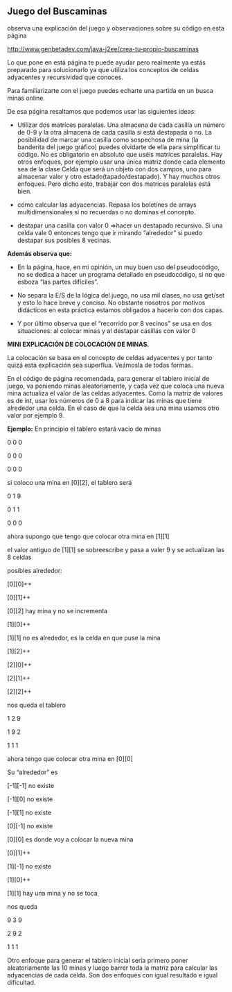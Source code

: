 
## Juego del Buscaminas
observa una explicación del juego y observaciones sobre su código en esta página 

<http://www.genbetadev.com/java-j2ee/crea-tu-propio-buscaminas>

Lo que pone en está página te puede ayudar pero realmente ya estás preparado para solucionarlo ya que utiliza los conceptos de celdas adyacentes y recursividad que conoces.

Para familiarizarte con el juego puedes echarte una partida en un busca minas online.

De esa página resaltamos que podemos usar las siguientes ideas:
- Utilizar dos matrices paralelas. Una almacena de cada casilla un número de 0-9 y la otra almacena de cada casilla si está destapada o no. La posibilidad de marcar una casilla como sospechosa de mina (la banderita del juego gráfico) puedes 
olvidarte de ella para simplificar tu código. No es obligatorio en absoluto que uséis matrices paralelas. Hay otros enfoques,
por ejemplo usar una única matriz donde cada elemento sea de la clase Celda que será un objeto con dos campos, uno para almacenar valor y otro estado(tapado/destapado). Y hay muchos otros enfoques. Pero dicho esto, trabajar con dos matrices paralelas está bien.

- cómo calcular las adyacencias.
Repasa los boletínes de arrays multidimensionales si no recuerdas o no dominas el concepto.

- destapar una casilla con valor 0 =>hacer un destapado recursivo. Si una celda vale 0 entonces tengo que ir mirando “alrededor” si puedo destapar sus posibles 8 vecinas.

**Además observa que:**

- En la página, hace, en mi opinión, un muy buen uso del pseudocódigo, no se dedica a hacer un programa detallado en pseudocódigo, si no que esboza “las partes difíciles”.

- No separa la E/S de la lógica del juego, no usa mil clases, no usa get/set y esto lo hace breve y conciso. No obstante nosotros por motivos didácticos en esta práctica estamos obligados a hacerlo con dos capas.
- Y por último observa que el “recorrido por 8 vecinos” se usa en dos situaciones: al colocar minas y al destapar casillas con valor 0

**MINI EXPLICACIÓN DE COLOCACIÓN DE MINAS.**

La colocación se basa en el concepto de celdas adyacentes y por tanto quizá esta explicación sea superflua. Veámosla de todas formas.

En el código de página recomendada, para generar el tablero inicial de juego, va poniendo minas aleatoriamente, y cada vez que coloca una nueva mina actualiza el valor de las celdas adyacentes. Como la matriz de valores es de int, usar los números de 0 a 8 para indicar las minas que tiene alrededor una celda. En el caso de que la celda sea una mina usamos otro valor por ejemplo 9.

**Ejemplo:**
En principio el tablero estará vacío de minas

0 0 0

0 0 0

0 0 0

si coloco una mina en [0][2], el tablero será

0 1 9

0 1 1

0 0 0

ahora supongo que tengo que colocar otra mina en [1][1]

el valor antiguo de [1][1] se sobreescribe y pasa a valer 9 y se actualizan las 8 celdas

posibles alrededor:

[0][0]++

[0][1]++

[0][2] hay mina y no se incrementa

[1][0]++

[1][1] no es alrededor, es la celda en que puse la mina

[1][2]++

[2][0]++

[2][1]++

[2][2]++

nos queda el tablero

1 2 9

1 9 2

1 1 1

ahora tengo que colocar otra mina en [0][0]

Su “alrededor” es

[-1][-1] no existe

[-1][0] no existe

[-1][1] no existe

[0][-1] no existe

[0][0] es donde voy a colocar la nueva mina

[0][1]++

[1][-1] no existe

[1][0]++

[1][1] hay una mina y no se toca

nos queda

9 3 9



<a name="br3"></a> 

2 9 2

1 1 1

Otro enfoque para generar el tablero inicial sería primero poner aleatoriamente las 10 
minas y luego barrer toda la matriz para calcular las adyacencias de cada celda. Son dos 
enfoques con igual resultado e igual dificultad.

